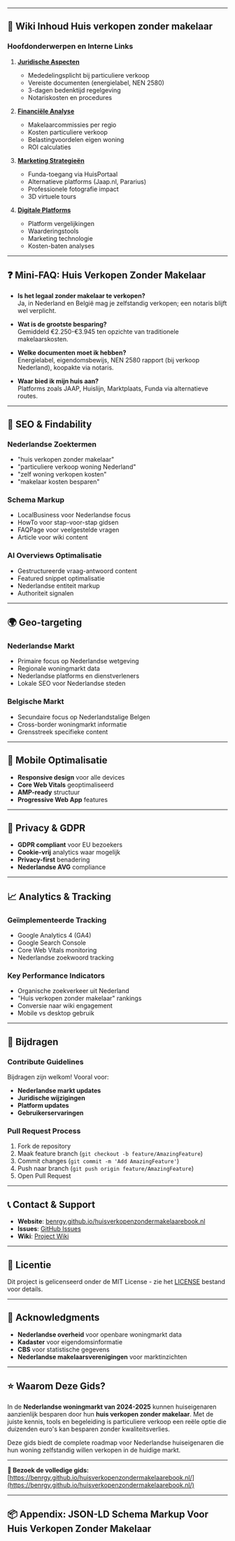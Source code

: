 
---

## 📖 Wiki Inhoud Huis verkopen zonder makelaar

### Hoofdonderwerpen en Interne Links

1. [**Juridische Aspecten**](wiki/juridisch.md)
   - Mededelingsplicht bij particuliere verkoop
   - Vereiste documenten (energielabel, NEN 2580)
   - 3-dagen bedenktijd regelgeving
   - Notariskosten en procedures

2. [**Financiële Analyse**](wiki/financien.md)
   - Makelaarcommissies per regio
   - Kosten particuliere verkoop
   - Belastingvoordelen eigen woning
   - ROI calculaties

3. [**Marketing Strategieën**](wiki/marketing.md)
   - Funda-toegang via HuisPortaal
   - Alternatieve platforms (Jaap.nl, Pararius)
   - Professionele fotografie impact
   - 3D virtuele tours

4. [**Digitale Platforms**](wiki/platforms.md)
   - Platform vergelijkingen
   - Waarderingstools
   - Marketing technologie
   - Kosten-baten analyses

---

## ❓ Mini-FAQ: Huis Verkopen Zonder Makelaar

- **Is het legaal zonder makelaar te verkopen?**  
  Ja, in Nederland en België mag je zelfstandig verkopen; een notaris blijft wel verplicht.

- **Wat is de grootste besparing?**  
  Gemiddeld €2.250-€3.945 ten opzichte van traditionele makelaarskosten.

- **Welke documenten moet ik hebben?**  
  Energielabel, eigendomsbewijs, NEN 2580 rapport (bij verkoop Nederland), koopakte via notaris.

- **Waar bied ik mijn huis aan?**  
  Platforms zoals JAAP, Huislijn, Marktplaats, Funda via alternatieve routes.

---

## 🎯 SEO & Findability

### Nederlandse Zoektermen

- "huis verkopen zonder makelaar"
- "particuliere verkoop woning Nederland"
- "zelf woning verkopen kosten"
- "makelaar kosten besparen"

### Schema Markup

- LocalBusiness voor Nederlandse focus
- HowTo voor stap-voor-stap gidsen
- FAQPage voor veelgestelde vragen
- Article voor wiki content

### AI Overviews Optimalisatie

- Gestructureerde vraag-antwoord content
- Featured snippet optimalisatie
- Nederlandse entiteit markup
- Authoriteit signalen

---

## 🌍 Geo-targeting

### Nederlandse Markt

- Primaire focus op Nederlandse wetgeving
- Regionale woningmarkt data
- Nederlandse platforms en dienstverleners
- Lokale SEO voor Nederlandse steden

### Belgische Markt

- Secundaire focus op Nederlandstalige Belgen
- Cross-border woningmarkt informatie
- Grensstreek specifieke content

---

## 📱 Mobile Optimalisatie

- **Responsive design** voor alle devices
- **Core Web Vitals** geoptimaliseerd
- **AMP-ready** structuur
- **Progressive Web App** features

---

## 🔐 Privacy & GDPR

- **GDPR compliant** voor EU bezoekers
- **Cookie-vrij** analytics waar mogelijk
- **Privacy-first** benadering
- **Nederlandse AVG** compliance

---

## 📈 Analytics & Tracking

### Geïmplementeerde Tracking

- Google Analytics 4 (GA4)
- Google Search Console
- Core Web Vitals monitoring
- Nederlandse zoekwoord tracking

### Key Performance Indicators

- Organische zoekverkeer uit Nederland
- "Huis verkopen zonder makelaar" rankings
- Conversie naar wiki engagement
- Mobile vs desktop gebruik

---

## 🤝 Bijdragen

### Contribute Guidelines

Bijdragen zijn welkom! Vooral voor:
- **Nederlandse markt updates**
- **Juridische wijzigingen**
- **Platform updates**
- **Gebruikerservaringen**

### Pull Request Process

1. Fork de repository
2. Maak feature branch (`git checkout -b feature/AmazingFeature`)
3. Commit changes (`git commit -m 'Add AmazingFeature'`)
4. Push naar branch (`git push origin feature/AmazingFeature`)
5. Open Pull Request

---

## 📞 Contact & Support

- **Website**: [benrgy.github.io/huisverkopenzondermakelaarebook.nl](https://benrgy.github.io/huisverkopenzondermakelaarebook.nl/)
- **Issues**: [GitHub Issues](https://github.com/benrgy/huisverkopenzondermakelaarebook.nl/issues)
- **Wiki**: [Project Wiki](https://github.com/benrgy/huisverkopenzondermakelaarebook.nl/wiki)

---

## 📄 Licentie

Dit project is gelicenseerd onder de MIT License - zie het [LICENSE](LICENSE) bestand voor details.

---

## 🙏 Acknowledgments

- **Nederlandse overheid** voor openbare woningmarkt data
- **Kadaster** voor eigendomsinformatie
- **CBS** voor statistische gegevens
- **Nederlandse makelaarsverenigingen** voor marktinzichten

---

## ⭐ Waarom Deze Gids?

In de **Nederlandse woningmarkt van 2024-2025** kunnen huiseigenaren aanzienlijk besparen door hun **huis verkopen zonder makelaar**. Met de juiste kennis, tools en begeleiding is particuliere verkoop een reële optie die duizenden euro's kan besparen zonder kwaliteitsverlies.

Deze gids biedt de complete roadmap voor Nederlandse huiseigenaren die hun woning zelfstandig willen verkopen in de huidige markt.

---

**🔗 Bezoek de volledige gids:** [https://benrgy.github.io/huisverkopenzondermakelaarebook.nl/](https://benrgy.github.io/huisverkopenzondermakelaarebook.nl/)

---

## 📦 Appendix: JSON-LD Schema Markup Voor Huis Verkopen Zonder Makelaar


